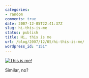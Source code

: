 ```yaml
---
categories:
- random
comments: true
date: 2007-12-05T22:41:37Z
slug: hi-this-is-me
status: publish
title: Hi, this is me
url: /blog/2007/12/05/hi-this-is-me/
wordpress_id: "151"
---
```


[![This is me!](http://aras-p.info/blog/wp-content/uploads/2007/12/aras450.jpg)](http://aras-p.info/blog/wp-content/uploads/2007/12/aras900.jpg)

Similar, no?
